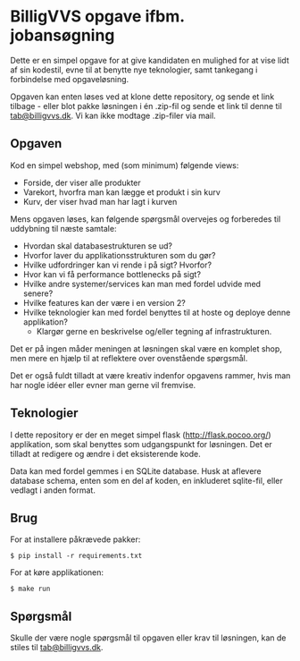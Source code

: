 # BilligVVS opgave ifbm. jobansøgning

Dette er en simpel opgave for at give kandidaten en mulighed for at vise lidt af sin kodestil, evne til at benytte nye teknologier, samt tankegang i forbindelse med opgaveløsning.

Opgaven kan enten løses ved at klone dette repository, og sende et link tilbage - eller blot pakke løsningen i én .zip-fil og sende et link til denne til <tab@billigvvs.dk>. Vi kan ikke modtage .zip-filer via mail.

## Opgaven

Kod en simpel webshop, med (som minimum) følgende views:

 * Forside, der viser alle produkter
 * Varekort, hvorfra man kan lægge et produkt i sin kurv
 * Kurv, der viser hvad man har lagt i kurven

Mens opgaven løses, kan følgende spørgsmål overvejes og forberedes til uddybning til næste samtale:

 * Hvordan skal databasestrukturen se ud?
 * Hvorfor laver du applikationsstrukturen som du gør?
 * Hvilke udfordringer kan vi rende i på sigt? Hvorfor?
 * Hvor kan vi få performance bottlenecks på sigt?
 * Hvilke andre systemer/services kan man med fordel udvide med senere?
 * Hvilke features kan der være i en version 2?
 * Hvilke teknologier kan med fordel benyttes til at hoste og deploye denne applikation?
     * Klargør gerne en beskrivelse og/eller tegning af infrastrukturen.

Det er på ingen måder meningen at løsningen skal være en komplet shop, men mere en hjælp til at reflektere over ovenstående spørgsmål.

Det er også fuldt tilladt at være kreativ indenfor opgavens rammer, hvis man har nogle idéer eller evner man gerne vil fremvise.

## Teknologier

I dette repository er der en meget simpel flask (<http://flask.pocoo.org/>) applikation, som skal benyttes som udgangspunkt for løsningen.
Det er tilladt at redigere og ændre i det eksisterende kode.

Data kan med fordel gemmes i en SQLite database. Husk at aflevere database schema, enten som en del af koden, en inkluderet sqlite-fil, eller vedlagt i anden format.

## Brug

For at installere påkrævede pakker:

```
$ pip install -r requirements.txt
```

For at køre applikationen:

```
$ make run
```

## Spørgsmål

Skulle der være nogle spørgsmål til opgaven eller krav til løsningen, kan de stiles til <tab@billigvvs.dk>.
